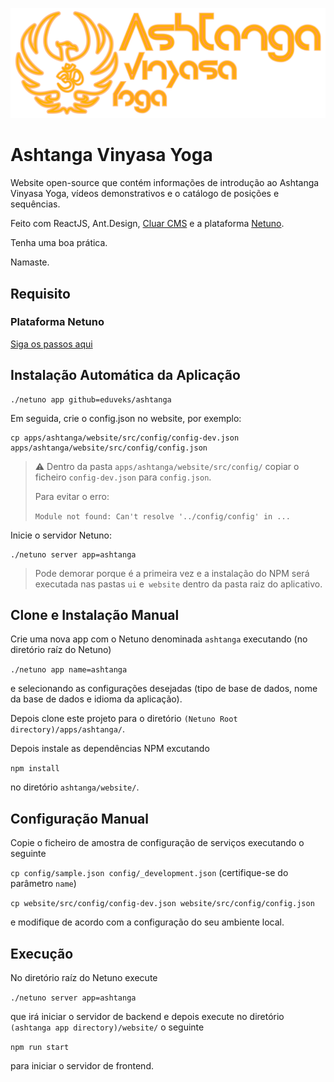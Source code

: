 ![Logo](https://raw.githubusercontent.com/eduveks/ashtanga/main/docs/logo.svg)

# Ashtanga Vinyasa Yoga

Website open-source que contém informações de introdução ao Ashtanga Vinyasa Yoga, vídeos demonstrativos e o catálogo de posições e sequências.

Feito com ReactJS, Ant.Design, [Cluar CMS](https://github.com/netuno-org/cluar) e a plataforma [Netuno](https://github.com/netuno-org/platform).

Tenha uma boa prática.

Namaste.

## Requisito

### Plataforma Netuno

[Siga os passos aqui](https://doc.netuno.org/docs/en/installation/)

## Instalação Automática da Aplicação

```
./netuno app github=eduveks/ashtanga
```

Em seguida, crie o config.json no website, por exemplo:

```
cp apps/ashtanga/website/src/config/config-dev.json apps/ashtanga/website/src/config/config.json
```

> :warning: Dentro da pasta `apps/ashtanga/website/src/config/` copiar o ficheiro `config-dev.json` para `config.json`.
> 
> Para evitar o erro:
> 
> `Module not found: Can't resolve '../config/config' in ...`

Inicie o servidor Netuno:

```
./netuno server app=ashtanga
```

> Pode demorar porque é a primeira vez e a instalação do NPM será executada nas pastas `ui` e` website` dentro da pasta raiz do aplicativo.

## Clone e Instalação Manual

Crie uma nova app com o Netuno denominada `ashtanga` executando (no diretório raíz do Netuno) 

`./netuno app name=ashtanga`

e selecionando as configurações desejadas (tipo de base de dados, nome da base de dados e idioma da aplicação).

Depois clone este projeto para o diretório `(Netuno Root directory)/apps/ashtanga/`.

Depois instale as dependências NPM excutando

`npm install` 

no diretório `ashtanga/website/`.

## Configuração Manual

Copie o ficheiro de amostra de configuração de serviços executando o seguinte

`cp config/sample.json config/_development.json` (certifique-se do parâmetro `name`)

`cp website/src/config/config-dev.json website/src/config/config.json` 

e modifique de acordo com a configuração do seu ambiente local.

## Execução

No diretório raíz do Netuno execute

`./netuno server app=ashtanga`

que irá iniciar o servidor de backend e depois execute no diretório `(ashtanga app directory)/website/` o seguinte

`npm run start`

para iniciar o servidor de frontend.
